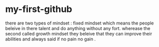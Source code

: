 # my-first-github
there are two types of mindset :
fixed mindset which means the people beleive in there talent and do anything without any fort. 
wherease the second called growth mindset they beleive that they can improve their abilities and always said if no pain no gain .
